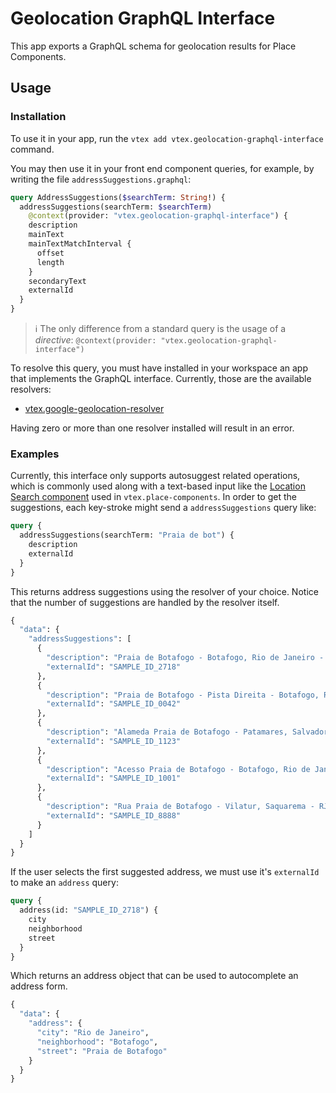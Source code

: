# Geolocation GraphQL Interface

This app exports a GraphQL schema for geolocation results for Place Components.

## Usage

### Installation

To use it in your app, run the `vtex add vtex.geolocation-graphql-interface` command.

You may then use it in your front end component queries, for example, by writing the file `addressSuggestions.graphql`:

```graphql
query AddressSuggestions($searchTerm: String!) {
  addressSuggestions(searchTerm: $searchTerm)
    @context(provider: "vtex.geolocation-graphql-interface") {
    description
    mainText
    mainTextMatchInterval {
      offset
      length
    }
    secondaryText
    externalId
  }
}
```

> ℹ️️ The only difference from a standard query is the usage of a _directive_: `@context(provider: "vtex.geolocation-graphql-interface")`

To resolve this query, you must have installed in your workspace an app that implements the GraphQL interface. Currently, those are the available resolvers:

- [vtex.google-geolocation-resolver](https://github.com/vtex-apps/google-geolocation-resolver)

Having zero or more than one resolver installed will result in an error.

### Examples

Currently, this interface only supports autosuggest related operations, which is commonly used along with a text-based input like the [Location Search component](https://github.com/vtex-apps/place-components/#locationfield-search) used in `vtex.place-components`. In order to get the suggestions, each key-stroke might send a `addressSuggestions` query like:

```graphql
query {
  addressSuggestions(searchTerm: "Praia de bot") {
    description
    externalId
  }
}
```

This returns address suggestions using the resolver of your choice. Notice that the number of suggestions are handled by the resolver itself.

```graphql
{
  "data": {
    "addressSuggestions": [
      {
        "description": "Praia de Botafogo - Botafogo, Rio de Janeiro - RJ, Brasil",
        "externalId": "SAMPLE_ID_2718"
      },
      {
        "description": "Praia de Botafogo - Pista Direita - Botafogo, Rio de Janeiro - RJ, Brasil",
        "externalId": "SAMPLE_ID_0042"
      },
      {
        "description": "Alameda Praia de Botafogo - Patamares, Salvador - BA, Brasil",
        "externalId": "SAMPLE_ID_1123"
      },
      {
        "description": "Acesso Praia de Botafogo - Botafogo, Rio de Janeiro - RJ, Brasil",
        "externalId": "SAMPLE_ID_1001"
      },
      {
        "description": "Rua Praia de Botafogo - Vilatur, Saquarema - RJ, Brasil",
        "externalId": "SAMPLE_ID_8888"
      }
    ]
  }
}
```

If the user selects the first suggested address, we must use it's `externalId` to make an `address` query:

```graphql
query {
  address(id: "SAMPLE_ID_2718") {
    city
    neighborhood
    street
  }
}
```

Which returns an address object that can be used to autocomplete an address form.

```graphql
{
  "data": {
    "address": {
      "city": "Rio de Janeiro",
      "neighborhood": "Botafogo",
      "street": "Praia de Botafogo"
    }
  }
}
```
